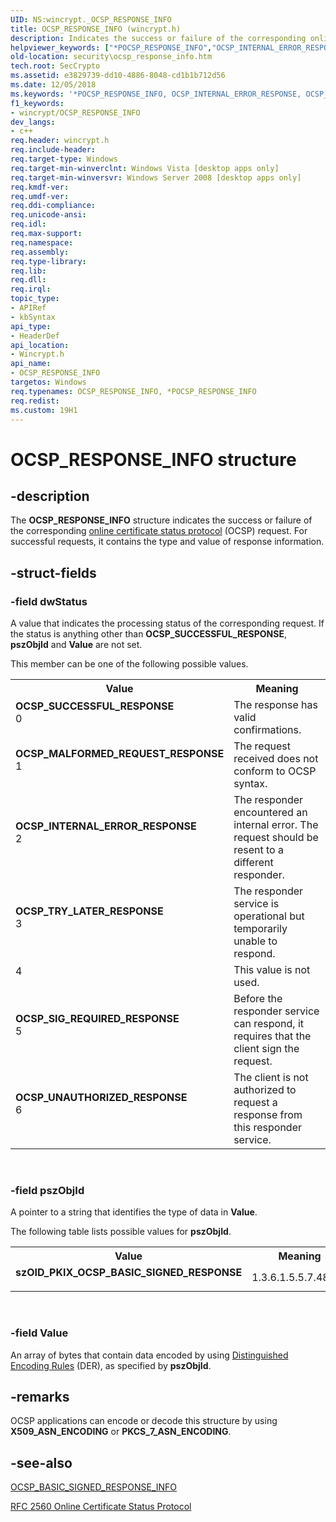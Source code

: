 ```yaml
---
UID: NS:wincrypt._OCSP_RESPONSE_INFO
title: OCSP_RESPONSE_INFO (wincrypt.h)
description: Indicates the success or failure of the corresponding online certificate status protocol (OCSP) request. For successful requests, it contains the type and value of response information.helpviewer_keywords: ["*POCSP_RESPONSE_INFO","OCSP_INTERNAL_ERROR_RESPONSE","OCSP_MALFORMED_REQUEST_RESPONSE","OCSP_RESPONSE_INFO","OCSP_RESPONSE_INFO structure [Security]","OCSP_SIG_REQUIRED_RESPONSE","OCSP_SUCCESSFUL_RESPONSE","OCSP_TRY_LATER_RESPONSE","OCSP_UNAUTHORIZED_RESPONSE","POCSP_RESPONSE_INFO","POCSP_RESPONSE_INFO structure pointer [Security]","security.ocsp_response_info","szOID_PKIX_OCSP_BASIC_SIGNED_RESPONSE","wincrypt/OCSP_RESPONSE_INFO","wincrypt/POCSP_RESPONSE_INFO"]
old-location: security\ocsp_response_info.htm
tech.root: SecCrypto
ms.assetid: e3829739-dd10-4886-8048-cd1b1b712d56
ms.date: 12/05/2018
ms.keywords: '*POCSP_RESPONSE_INFO, OCSP_INTERNAL_ERROR_RESPONSE, OCSP_MALFORMED_REQUEST_RESPONSE, OCSP_RESPONSE_INFO, OCSP_RESPONSE_INFO structure [Security], OCSP_SIG_REQUIRED_RESPONSE, OCSP_SUCCESSFUL_RESPONSE, OCSP_TRY_LATER_RESPONSE, OCSP_UNAUTHORIZED_RESPONSE, POCSP_RESPONSE_INFO, POCSP_RESPONSE_INFO structure pointer [Security], security.ocsp_response_info, szOID_PKIX_OCSP_BASIC_SIGNED_RESPONSE, wincrypt/OCSP_RESPONSE_INFO, wincrypt/POCSP_RESPONSE_INFO'
f1_keywords:
- wincrypt/OCSP_RESPONSE_INFO
dev_langs:
- c++
req.header: wincrypt.h
req.include-header: 
req.target-type: Windows
req.target-min-winverclnt: Windows Vista [desktop apps only]
req.target-min-winversvr: Windows Server 2008 [desktop apps only]
req.kmdf-ver: 
req.umdf-ver: 
req.ddi-compliance: 
req.unicode-ansi: 
req.idl: 
req.max-support: 
req.namespace: 
req.assembly: 
req.type-library: 
req.lib: 
req.dll: 
req.irql: 
topic_type:
- APIRef
- kbSyntax
api_type:
- HeaderDef
api_location:
- Wincrypt.h
api_name:
- OCSP_RESPONSE_INFO
targetos: Windows
req.typenames: OCSP_RESPONSE_INFO, *POCSP_RESPONSE_INFO
req.redist: 
ms.custom: 19H1
---
```


# OCSP_RESPONSE_INFO structure


## -description


The <b>OCSP_RESPONSE_INFO</b> structure indicates the success or failure of the corresponding <a href="https://docs.microsoft.com/windows/desktop/SecGloss/o-gly">online certificate status protocol</a> (OCSP) request. For successful requests, it contains the type and value of response information.


## -struct-fields




### -field dwStatus

A value that indicates the processing status of the corresponding request. If the status is anything other than <b>OCSP_SUCCESSFUL_RESPONSE</b>, <b>pszObjId</b> and <b>Value</b> are not set.


This member can be one of the following possible values.



<table>
<tr>
<th>Value</th>
<th>Meaning</th>
</tr>
<tr>
<td width="40%"><a id="OCSP_SUCCESSFUL_RESPONSE"></a><a id="ocsp_successful_response"></a><dl>
<dt><b>OCSP_SUCCESSFUL_RESPONSE</b></dt>
<dt>0</dt>
</dl>
</td>
<td width="60%">
The response has valid confirmations.

</td>
</tr>
<tr>
<td width="40%"><a id="OCSP_MALFORMED_REQUEST_RESPONSE"></a><a id="ocsp_malformed_request_response"></a><dl>
<dt><b>OCSP_MALFORMED_REQUEST_RESPONSE</b></dt>
<dt>1</dt>
</dl>
</td>
<td width="60%">
The request received does not conform to OCSP syntax.

</td>
</tr>
<tr>
<td width="40%"><a id="OCSP_INTERNAL_ERROR_RESPONSE"></a><a id="ocsp_internal_error_response"></a><dl>
<dt><b>OCSP_INTERNAL_ERROR_RESPONSE</b></dt>
<dt>2</dt>
</dl>
</td>
<td width="60%">
The responder encountered an internal error. The request should be resent to a different responder.

</td>
</tr>
<tr>
<td width="40%"><a id="OCSP_TRY_LATER_RESPONSE"></a><a id="ocsp_try_later_response"></a><dl>
<dt><b>OCSP_TRY_LATER_RESPONSE</b></dt>
<dt>3</dt>
</dl>
</td>
<td width="60%">
The responder service is operational but temporarily unable to respond.

</td>
</tr>
<tr>
<td width="40%"><a id=""></a><dl>
<dt><b></b></dt>
<dt>4</dt>
</dl>
</td>
<td width="60%">
This value is not used.

</td>
</tr>
<tr>
<td width="40%"><a id="OCSP_SIG_REQUIRED_RESPONSE"></a><a id="ocsp_sig_required_response"></a><dl>
<dt><b>OCSP_SIG_REQUIRED_RESPONSE</b></dt>
<dt>5</dt>
</dl>
</td>
<td width="60%">
Before the responder service can respond, it requires that the client sign the request.

</td>
</tr>
<tr>
<td width="40%"><a id="OCSP_UNAUTHORIZED_RESPONSE"></a><a id="ocsp_unauthorized_response"></a><dl>
<dt><b>OCSP_UNAUTHORIZED_RESPONSE</b></dt>
<dt>6</dt>
</dl>
</td>
<td width="60%">
The client is not authorized to request a response from this responder service.

</td>
</tr>
</table>
 


### -field pszObjId

A pointer to a string that identifies the type of data in <b>Value</b>.


The following table lists possible values for <b>pszObjId</b>.



<table>
<tr>
<th>Value</th>
<th>Meaning</th>
</tr>
<tr>
<td width="40%"><a id="szOID_PKIX_OCSP_BASIC_SIGNED_RESPONSE"></a><a id="szoid_pkix_ocsp_basic_signed_response"></a><a id="SZOID_PKIX_OCSP_BASIC_SIGNED_RESPONSE"></a><dl>
<dt><b>szOID_PKIX_OCSP_BASIC_SIGNED_RESPONSE</b></dt>
</dl>
</td>
<td width="60%">
1.3.6.1.5.5.7.48.1.1

</td>
</tr>
</table>
 


### -field Value

An array of bytes that contain data encoded by using <a href="https://docs.microsoft.com/windows/desktop/SecGloss/d-gly">Distinguished Encoding Rules</a> (DER), as specified by <b>pszObjId</b>.


## -remarks



OCSP applications can encode or decode this structure by using <b>X509_ASN_ENCODING</b> or <b>PKCS_7_ASN_ENCODING</b>.




## -see-also




<a href="https://docs.microsoft.com/windows/desktop/api/wincrypt/ns-wincrypt-ocsp_basic_signed_response_info">OCSP_BASIC_SIGNED_RESPONSE_INFO</a>



<a href="https://www.ietf.org/rfc/rfc2560.txt">RFC 2560  Online Certificate Status Protocol</a>
 

 

